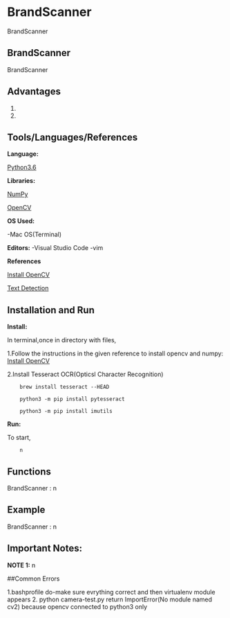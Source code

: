 # BrandScanner
BrandScanner

## BrandScanner
BrandScanner





## Advantages
1.

2.








## Tools/Languages/References
**Language:** 

[Python3.6](https://www.python.org/)

**Libraries:** 

[NumPy](https://www.numpy.org/)

[OpenCV](https://opencv.org/)

**OS Used:** 

-Mac OS(Terminal)

**Editors:** 
-Visual Studio Code 
-vim

**References**

[Install OpenCV](https://www.codingforentrepreneurs.com/blog/opencv-python-web-camera-quick-test/)

[Text Detection](https://github.com/opencv/opencv/blob/master/samples/dnn/text_detection.py)




## Installation and Run 
**Install:** 

In terminal,once in directory with files,

1.Follow the instructions in the given reference to install opencv and numpy:
[Install OpenCV](https://www.codingforentrepreneurs.com/blog/opencv-python-web-camera-quick-test/)


2.Install Tesseract OCR(Opticsl Character Recognition)

```
	brew install tesseract --HEAD
```

```
	python3 -m pip install pytesseract
```

```
	python3 -m pip install imutils
```




**Run:** 

To start,

```
	n
```







## Functions

BrandScanner : n





## Example

BrandScanner : n






## Important Notes:

**NOTE 1:** n





##Common Errors

1.bashprofile do-make sure evrything correct and then virtualenv module appears
2. python camera-test.py return ImportError(No module named cv2) because opencv connected
to python3 only 




